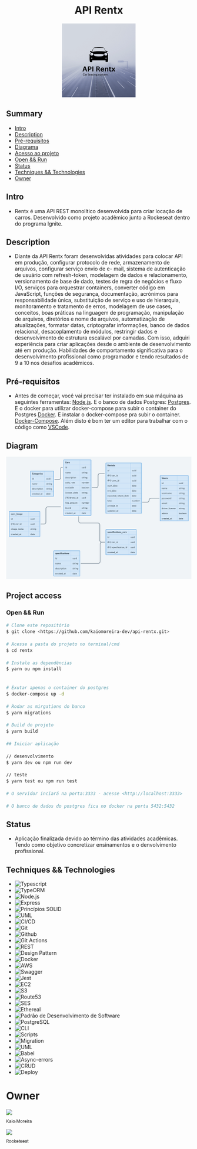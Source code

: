 <h1 align="center"> API Rentx </h1>

<p align="center">
  <img width="200" height="200" src="https://github.com/kaiomoreira-dev/api-rentx/blob/main/img-rentx.png">
</p>

## Summary
- [Intro](#intro)
- [Description](#description)
- [Pré-requisitos](#pré-requisitos)
- [Diagrama](#diagram)
- [Acesso ao projeto](#project-access)
- [Open && Run](#open--run)
- [Status](#status)
- [Techniques && Technologies](#techniques--technologies)
- [Owner](#owner)

## Intro
* Rentx é uma API REST monolítico desenvolvida para criar locação de carros. Desenvolvido
como projeto acadêmico junto a Rockeseat dentro do programa Ignite.

## Description
* Diante da API Rentx foram desenvolvidas atividades para colocar API em produção,
configurar protocolo de rede, armazenamento de arquivos, configurar serviço envio de e-
mail, sistema de autenticação de usuário com refresh-token, modelagem de dados e
relacionamento, versionamento de base de dado, testes de regra de negócios e fluxo I/O,
serviços para orquestrar containers, converter código em JavaScript, funções de segurança,
documentação, acrónimos para responsabilidade única, substituição de serviço e uso de
hierarquia, monitoramento e tratamento de erros, modelagem de use cases, conceitos, boas
práticas na linguagem de programação, manipulação de arquivos, diretórios e nome de
arquivos, automatização de atualizações, formatar datas, criptografar informações, banco de
dados relacional, desacoplamento de módulos, restringir dados e desenvolvimento de
estrutura escalável por camadas. Com isso, adquiri experiência para criar aplicações desde
o ambiente de desenvolvimento até em produção. Habilidades de comportamento
significativa para o desenvolvimento profissional como programador e tendo resultados de 9
a 10 nos desafios acadêmicos.

## Pré-requisitos
* Antes de começar, você vai precisar ter instalado em sua máquina as seguintes ferramentas:
[Node.js](https://nodejs.org/en/). 
E o banco de dados Postgres:
[Postgres](https://www.postgresql.org/).
E o docker para utilizar docker-compose para subir o container do Postgres
[Docker](https://https://www.docker.com/).
E instalar o docker-compose pra subir o container.
[Docker-Compose](https://docs.docker.com/compose/install/).
Além disto é bom ter um editor para trabalhar com o código como 
[VSCode](https://code.visualstudio.com/).

## Diagram
![diagram-rentx](./diagrama.png)

## Project access

### Open && Run
```bash
# Clone este repositório
$ git clone <https://github.com/kaiomoreira-dev/api-rentx.git>

# Acesse a pasta do projeto no terminal/cmd
$ cd rentx

# Instale as dependências
$ yarn ou npm install


# Exutar apenas o container do postgres
$ docker-compose up -d

# Rodar as mirgations do banco
$ yarn migrations

# Build do projeto
$ yarn build

## Iniciar aplicação

// desenvolvimento
$ yarn dev ou npm run dev

// teste
$ yarn test ou npm run test

# O servidor inciará na porta:3333 - acesse <http://localhost:3333>

# O banco de dados do postgres fica no docker na porta 5432:5432
```
## Status 
* Aplicação finalizada devido ao término das atividades acadêmicas. Tendo como objetivo concretizar ensinamentos e o denvolvimento profissional.


## Techniques && Technologies

* ![Typescript](https://img.shields.io/badge/-Typescript-%234F4F4F)
* ![TypeORM](https://img.shields.io/badge/-TypeORM-%234F4F4F)
* ![Node.js](https://img.shields.io/badge/-Node.js-%234F4F4F)
* ![Express](https://img.shields.io/badge/-Express-%234F4F4F)
* ![Princípios SOLID](https://img.shields.io/badge/-Princ%C3%ADpios%20SOLID-%234F4F4F)
* ![UML](https://img.shields.io/badge/-UML-grey)
* ![CI/CD](https://img.shields.io/badge/-CI%2FCD-grey)
* ![Git](https://img.shields.io/badge/-Git-%234F4F4F)
* ![Github](https://img.shields.io/badge/-Github-%234F4F4F)
* ![Git Actions](https://img.shields.io/badge/-Git%20Actions-grey)
* ![REST](https://img.shields.io/badge/-REST-grey)
* ![Design Pattern](https://img.shields.io/badge/-Design%20Pattern-%234F4F4F)
* ![Docker](https://img.shields.io/badge/-Docker-%234F4F4F)
* ![AWS](https://img.shields.io/badge/-AWS-%234F4F4F)
* ![Swagger](https://img.shields.io/badge/-Swagger-%09%234F4F4F)
* ![Jest](https://img.shields.io/badge/-Jest-%234F4F4F)
* ![EC2](https://img.shields.io/badge/-EC2-grey)
* ![S3](https://img.shields.io/badge/-S3-grey)
* ![Route53](https://img.shields.io/badge/-Route53-grey)
* ![SES](https://img.shields.io/badge/-SES-grey)
* ![Ethereal](https://img.shields.io/badge/-Ethereal-grey)
* ![Padrão de Desenvolvimento de Software](https://img.shields.io/badge/-Padr%C3%A3o%20de%20Desenvolvimento%20de%20Software-grey)
* ![PostgreSQL](https://img.shields.io/badge/-PostgreSQL-grey)
* ![CLI](https://img.shields.io/badge/-CLI-grey)
* ![Scripts](https://img.shields.io/badge/-Scripts-grey)
* ![Migration](https://img.shields.io/badge/-Migration-grey)
* ![UML](https://img.shields.io/badge/-UML-grey)
* ![Babel](https://img.shields.io/badge/-Babel-grey)
* ![Async-errors](https://img.shields.io/badge/-Async--errors-grey)
* ![CRUD](https://img.shields.io/badge/-CRUD-grey)
* ![Deploy](https://img.shields.io/badge/-Deploy-grey)


# Owner
[<img src="https://avatars.githubusercontent.com/u/56137536?s=400&u=a74073f1d0f605815a4f343436c791ab7b7dc184&v=4" width=115><br><sub>Kaio Moreira</sub>](https://github.com/kaiomoreira-dev)

[<img src="https://avatars.githubusercontent.com/u/69590972?s=200&v=4" width=115><br><sub>Rocketseat</sub>](https://github.com/rocketseat-education)
